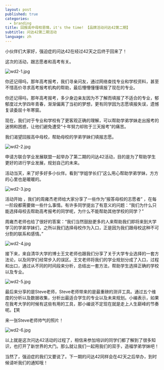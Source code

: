 ```yaml
---
layout: post
published: true
categories:
  - branding
title: 回报高中母校恩情，it's the time! 【品牌活动问达42第二期】
subtitle: 问达42第二期活动
language: zh
---
```

小伙伴们大家好，强迫症的问达42在经过42天之后终于回来了！

这次的活动，跟志愿者和高考有关。

![wd2-1.jpg]({{site.baseurl}}/image/wd2-1.jpg)

你还记得吗，那年高考报考，我们寻亲问友，通过网络查找专业和学校资料，甚至不惜高价寻求高考报考机构的帮助，最后懵懵懂懂填报了现在的专业。

你还记得吗，那年高考报考，多少身边亲友因为不了解而填报了不适合的专业，郁郁度过大学四年青春，渐渐偏离了当初的梦想，更有同学因为志愿填报失误，遗憾复读委屈十年寒窗。

现在，我们对于专业和学校有了更客观正确的理解，可以帮助学弟学妹走出报考的迷惘和困惑，让他们避免遭受“十年努力却败于三天报考”的痛苦。

我们渴望回报高中母校，帮助母校的学弟学妹们填报志愿。

![wd2-2.jpg]({{site.baseurl}}/image/wd2-2.jpg)
 
申请方联合学业发展联盟一起举办了第二期的问达42活动，目的是为了帮助学生更好的进行学业发展，规划自己的未来。

	
活动当天，来了好多好多小伙伴。看到“学姐学长们”这么用心帮助学弟学妹，方方的心里也是暖暖的。
 
![wd2-3.jpg]({{site.baseurl}}/image/wd2-3.jpg)


活动开始	，我们的周雍杰老师给大家分享了一些作为“报答母校的志愿者” ，在每一阶段都需要做一些什么事情。有许多同学提出了有意义的问题：“我们为什么只能选择母校去帮助高考报考的同学呢，为什么不能帮助其他学校的同学？”

周雍杰老师也给了很好的答案：“我们当然鼓励更多的人来帮助我们即将来到大学学习的学弟学妹们，之所以我们选择母校作为入口，正是因为我们跟母校这种不可分割的联系和感情。”
 
![wd2-4.jpg]({{site.baseurl}}/image/wd2-4.jpg)


接下来，来自清华大学的博士王文老师也跟我们分享了关于大学专业选择的一套方法论，以及同学们经常步入的误区。王文老师将我们的学业规划分成了入口，过程和出口，通过从不同的时间段来分析，总结出一套方法，帮助学生选择正确的学校以及专业。
 
![wd2-5.jpg]({{site.baseurl}}/image/wd2-5.jpg)

最后来分享的是Steve老师，Steve老师带来的是最重磅的测评工具。通过五个维度的分析以及数据收集，分析出最适合学生的专业以及未来规划。小编表示，如果在我考大学的时候有这些有用的工具，那小编说不定现在就是走上人生巅峰的节奏呢。【笑

来一张Steve老师帅气的照片！
 
![wd2-6.jpg]({{site.baseurl}}/image/wd2-6.jpg)


以上就是这次问达42活动的过程了，相信来参加培训的同学们都了解到了很多知识，也打开了新世界的大门。那么就让我们一起用我们的双手，造福学弟学妹吧！

当然了，强迫症的我们又要说了。下一期的问达42同样会在42天之后举办，到时候请听我们的通知哦！
